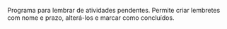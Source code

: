 Programa para lembrar de atividades pendentes. Permite criar lembretes com nome e prazo, alterá-los e marcar como concluídos. 
